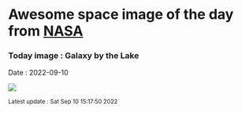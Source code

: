 
# Awesome space image of the day from [NASA](https://api.nasa.gov/)

### Today image : Galaxy by the Lake

Date : 2022-09-10


![](https://apod.nasa.gov/apod/image/2209/Traful-Lake1024.jpg)

<small>Latest update : Sat Sep 10 15:17:50 2022</small>


